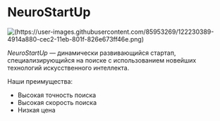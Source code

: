 # NeuroStartUp

![(https://user-images.githubusercontent.com/85953269/122230389-4914a880-cec2-11eb-801f-826e673ff46e.png)
](logo.png)

*NeuroStartUp* — динамически развивающийся стартап, специализирующийся на поиске с использованием новейших технологий искусственного интеллекта.

Наши преимущества:
* Высокая точность поиска
* Высокая скорость поиска
* Низкая цена
